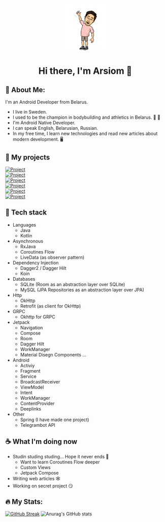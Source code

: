 <p align="center">
<img src="waving.png" width=30% height=30%> </br>
<h1 align="center">Hi there, I'm Arsiom 👋</h1>
</p>

## 👨 About Me: 
I'm an Android Developer from Belarus.
* I live in Sweden.
* I used to be the champion in bodybuilding and athletics in Belarus. 💪 🏃
* I'm Android Native Developer.
* I can speak English, Belarusian, Russian.
* In my free time, I learn new technologies and read new articles about modern development. 🖥

## 📱 My projects
<a href="https://github.com/LeFarmico/GymSupporter"><img alt="Project" src="https://img.shields.io/badge/Gym%20Supporter-v1.0.0-yellow"/></a> </br>
<a href="https://github.com/LeFarmico/MoviesFinder"><img alt="Project" src="https://img.shields.io/badge/Movies%20Finder-v0.5.0-red"/></a> </br>
<a href="https://github.com/LeFarmico/LangtestTelegramBot"><img alt="Project" src="https://img.shields.io/badge/Langtest%20Telegram%20bot-v1.0.0-blue"/></a> </br>
<a href="https://github.com/LeFarmico/LangtestWebService"><img alt="Project" src="https://img.shields.io/badge/Langtest%20Web%20service-v1.0.0-green"/></a> </br>
<a href="https://github.com/LeFarmico/hs-bg-stats-calculator"><img alt="Project" src="https://img.shields.io/badge/Hearthstone%20Stats%20Calculator-v0.1.0-orange"/></a> </br>
<a href="https://github.com/LeFarmico/televoice"><img alt="Project" src="https://img.shields.io/badge/Televoice-v0.1.0-blue"/></a> </br>

## 🤖 Tech stack
* Languages
  * Java
  * Kotlin
* Asynchronous
  * RxJava
  * Coroutines Flow
  * LiveData (as observer pattern)
* Dependency Injection
  * Dagger2 / Dagger Hilt
  * Koin
* Databases
  * SQLite (Room as an abstraction layer over SQLite)
  * MySQL (JPA Repositories as an abstraction layer over JPA)
* Http
  * OkHttp
  * Retrofit (as client for OkHttp)
* GRPC
  * Okhttp for GRPC
* Jetpack
  * Navigation
  * Compose
  * Room
  * Dagger Hilt
  * WorkManager
  * Material Disegn Components
  ...
* Android
  * Activiy
  * Fragment
  * Service
  * BroadcastReceiver
  * ViewModel
  * Intent
  * WorkManager
  * ContentProvider
  * Deeplinks
* Other
  * Spring (I have made one project)
  * Telegrambot API

## ☕️ What I'm doing now
* Studin studing studing... Hope it never ends 📖
  * Want to learn Coroutines Flow deeper
  * Custom Views
  * Jetpack Compose
* Writing web articles 🕸
* Working on secret project 😏

## 🔥 My Stats:
[![GitHub Streak](https://github-readme-streak-stats.herokuapp.com?user=Lefarmico&theme=dark)](https://git.io/streak-stats)
![Anurag's GitHub stats](https://github-readme-stats.vercel.app/api?username=Lefarmico&show_icons=true&theme=radical)
